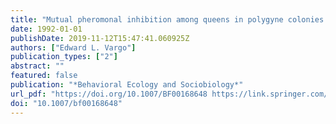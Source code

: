 ```yaml
---
title: "Mutual pheromonal inhibition among queens in polygyne colonies of the fire ant Solenopsis invicta"
date: 1992-01-01
publishDate: 2019-11-12T15:47:41.060925Z
authors: ["Edward L. Vargo"]
publication_types: ["2"]
abstract: ""
featured: false
publication: "*Behavioral Ecology and Sociobiology*"
url_pdf: "https://doi.org/10.1007/BF00168648 https://link.springer.com/content/pdf/10.1007%2FBF00168648.pdf"
doi: "10.1007/bf00168648"
---
```


